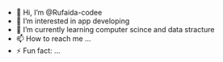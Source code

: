 - 👋 Hi, I’m @Rufaida-codee
- 👀 I’m interested in  app developing
- 🌱 I’m currently learning computer scince and data stracture
- 📫 How to reach me ...
- ⚡ Fun fact: ...

<!---
Rufaida-codee/Rufaida-codee is a ✨ special ✨ repository because its `README.md` (this file) appears on your GitHub profile.
You can click the Preview link to take a look at your changes.
--->
